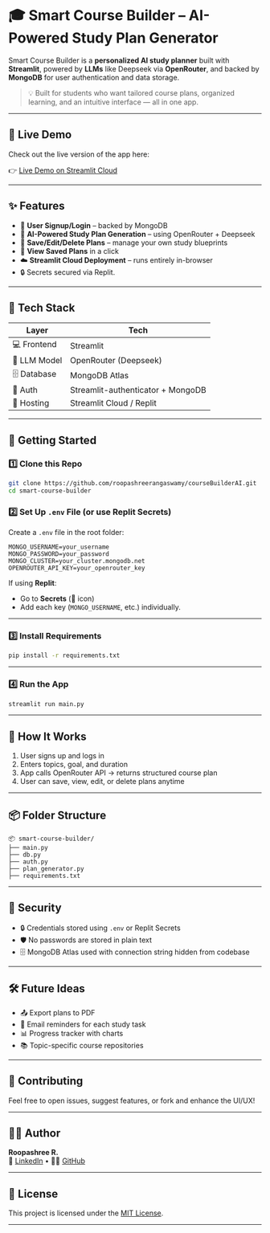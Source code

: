 # 🎓 Smart Course Builder – AI-Powered Study Plan Generator

Smart Course Builder is a **personalized AI study planner** built with **Streamlit**, powered by **LLMs** like Deepseek via **OpenRouter**, and backed by **MongoDB** for user authentication and data storage.

> 💡 Built for students who want tailored course plans, organized learning, and an intuitive interface — all in one app.

---

## 🚀 Live Demo

Check out the live version of the app here:

👉 [Live Demo on Streamlit Cloud](https://coursebuilderai-npm2jqyzgegpuuobpefaa7.streamlit.app/)


---

## ✨ Features

- 🔐 **User Signup/Login** – backed by MongoDB
- 🧠 **AI-Powered Study Plan Generation** – using OpenRouter + Deepseek
- 💾 **Save/Edit/Delete Plans** – manage your own study blueprints
- 📑 **View Saved Plans** in a click
- ☁️ **Streamlit Cloud Deployment** – runs entirely in-browser
- 🔒 Secrets secured via Replit.

---

## 🧰 Tech Stack

| Layer            | Tech                               |
|------------------|------------------------------------|
| 💻 Frontend      | Streamlit                          |
| 🧠 LLM Model     | OpenRouter (Deepseek)              |
| 🗄️ Database      | MongoDB Atlas                      |
| 🔐 Auth          | Streamlit-authenticator + MongoDB  |
| 🚀 Hosting       | Streamlit Cloud / Replit           |

---


## 🚀 Getting Started

### 1️⃣ Clone this Repo
```bash
git clone https://github.com/roopashreerangaswamy/courseBuilderAI.git
cd smart-course-builder
```

### 2️⃣ Set Up `.env` File (or use Replit Secrets)

Create a `.env` file in the root folder:

```env
MONGO_USERNAME=your_username
MONGO_PASSWORD=your_password
MONGO_CLUSTER=your_cluster.mongodb.net
OPENROUTER_API_KEY=your_openrouter_key
```

If using **Replit**:
- Go to **Secrets** (🔐 icon)
- Add each key (`MONGO_USERNAME`, etc.) individually.

---

### 3️⃣ Install Requirements

```bash
pip install -r requirements.txt
```

---

### 4️⃣ Run the App

```bash
streamlit run main.py
```

---

## 🧠 How It Works

1. User signs up and logs in
2. Enters topics, goal, and duration
3. App calls OpenRouter API → returns structured course plan
4. User can save, view, edit, or delete plans anytime

---

## 📦 Folder Structure

```
📦 smart-course-builder/
├── main.py
├── db.py
├── auth.py
├── plan_generator.py
├── requirements.txt

```

---

## 🔐 Security

- 🔒 Credentials stored using `.env` or Replit Secrets
- 🛡️ No passwords are stored in plain text
- 🗄️ MongoDB Atlas used with connection string hidden from codebase

---

## 🛠️ Future Ideas

- 📤 Export plans to PDF
- 🔔 Email reminders for each study task
- 📊 Progress tracker with charts
- 📚 Topic-specific course repositories

---

## 🤝 Contributing

Feel free to open issues, suggest features, or fork and enhance the UI/UX!

---

## 👩‍💻 Author

**Roopashree R.**  
💼 [LinkedIn](https://www.linkedin.com/in/roopashree-rangaswamy/) • 🧑‍💻 [GitHub](https://github.com/roopashreerangaswamy)

---

## 📄 License

This project is licensed under the [MIT License](LICENSE).

---


